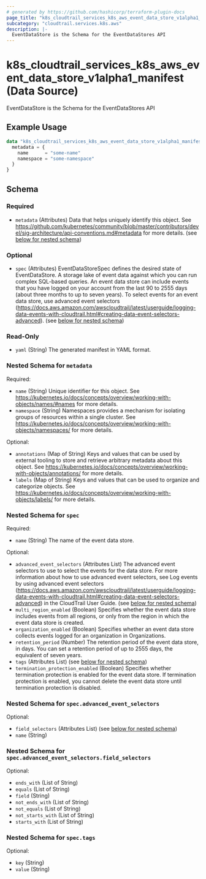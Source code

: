 ```yaml
---
# generated by https://github.com/hashicorp/terraform-plugin-docs
page_title: "k8s_cloudtrail_services_k8s_aws_event_data_store_v1alpha1_manifest Data Source - terraform-provider-k8s"
subcategory: "cloudtrail.services.k8s.aws"
description: |-
  EventDataStore is the Schema for the EventDataStores API
---
```


# k8s_cloudtrail_services_k8s_aws_event_data_store_v1alpha1_manifest (Data Source)

EventDataStore is the Schema for the EventDataStores API

## Example Usage

```terraform
data "k8s_cloudtrail_services_k8s_aws_event_data_store_v1alpha1_manifest" "example" {
  metadata = {
    name      = "some-name"
    namespace = "some-namespace"
  }
}
```

<!-- schema generated by tfplugindocs -->
## Schema

### Required

- `metadata` (Attributes) Data that helps uniquely identify this object. See https://github.com/kubernetes/community/blob/master/contributors/devel/sig-architecture/api-conventions.md#metadata for more details. (see [below for nested schema](#nestedatt--metadata))

### Optional

- `spec` (Attributes) EventDataStoreSpec defines the desired state of EventDataStore. A storage lake of event data against which you can run complex SQL-based queries. An event data store can include events that you have logged on your account from the last 90 to 2555 days (about three months to up to seven years). To select events for an event data store, use advanced event selectors (https://docs.aws.amazon.com/awscloudtrail/latest/userguide/logging-data-events-with-cloudtrail.html#creating-data-event-selectors-advanced). (see [below for nested schema](#nestedatt--spec))

### Read-Only

- `yaml` (String) The generated manifest in YAML format.

<a id="nestedatt--metadata"></a>
### Nested Schema for `metadata`

Required:

- `name` (String) Unique identifier for this object. See https://kubernetes.io/docs/concepts/overview/working-with-objects/names/#names for more details.
- `namespace` (String) Namespaces provides a mechanism for isolating groups of resources within a single cluster. See https://kubernetes.io/docs/concepts/overview/working-with-objects/namespaces/ for more details.

Optional:

- `annotations` (Map of String) Keys and values that can be used by external tooling to store and retrieve arbitrary metadata about this object. See https://kubernetes.io/docs/concepts/overview/working-with-objects/annotations/ for more details.
- `labels` (Map of String) Keys and values that can be used to organize and categorize objects. See https://kubernetes.io/docs/concepts/overview/working-with-objects/labels/ for more details.


<a id="nestedatt--spec"></a>
### Nested Schema for `spec`

Required:

- `name` (String) The name of the event data store.

Optional:

- `advanced_event_selectors` (Attributes List) The advanced event selectors to use to select the events for the data store. For more information about how to use advanced event selectors, see Log events by using advanced event selectors (https://docs.aws.amazon.com/awscloudtrail/latest/userguide/logging-data-events-with-cloudtrail.html#creating-data-event-selectors-advanced) in the CloudTrail User Guide. (see [below for nested schema](#nestedatt--spec--advanced_event_selectors))
- `multi_region_enabled` (Boolean) Specifies whether the event data store includes events from all regions, or only from the region in which the event data store is created.
- `organization_enabled` (Boolean) Specifies whether an event data store collects events logged for an organization in Organizations.
- `retention_period` (Number) The retention period of the event data store, in days. You can set a retention period of up to 2555 days, the equivalent of seven years.
- `tags` (Attributes List) (see [below for nested schema](#nestedatt--spec--tags))
- `termination_protection_enabled` (Boolean) Specifies whether termination protection is enabled for the event data store. If termination protection is enabled, you cannot delete the event data store until termination protection is disabled.

<a id="nestedatt--spec--advanced_event_selectors"></a>
### Nested Schema for `spec.advanced_event_selectors`

Optional:

- `field_selectors` (Attributes List) (see [below for nested schema](#nestedatt--spec--advanced_event_selectors--field_selectors))
- `name` (String)

<a id="nestedatt--spec--advanced_event_selectors--field_selectors"></a>
### Nested Schema for `spec.advanced_event_selectors.field_selectors`

Optional:

- `ends_with` (List of String)
- `equals` (List of String)
- `field` (String)
- `not_ends_with` (List of String)
- `not_equals` (List of String)
- `not_starts_with` (List of String)
- `starts_with` (List of String)



<a id="nestedatt--spec--tags"></a>
### Nested Schema for `spec.tags`

Optional:

- `key` (String)
- `value` (String)
